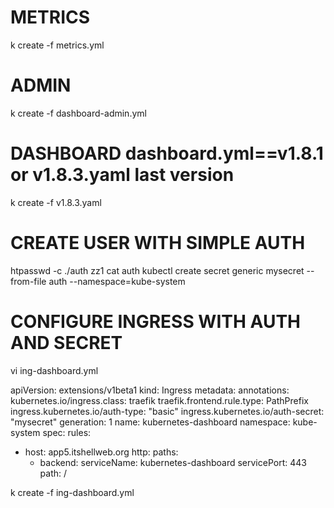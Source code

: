 # METRICS
k create -f metrics.yml

# ADMIN
k create -f dashboard-admin.yml

# DASHBOARD dashboard.yml==v1.8.1 or v1.8.3.yaml last version
k create -f v1.8.3.yaml

# CREATE USER WITH SIMPLE AUTH
htpasswd -c ./auth zz1
cat auth
kubectl create secret generic mysecret --from-file auth --namespace=kube-system


# CONFIGURE INGRESS WITH AUTH AND SECRET

vi ing-dashboard.yml

apiVersion: extensions/v1beta1
kind: Ingress
metadata:
  annotations:
    kubernetes.io/ingress.class: traefik
    traefik.frontend.rule.type: PathPrefix
    ingress.kubernetes.io/auth-type: "basic"
    ingress.kubernetes.io/auth-secret: "mysecret"
  generation: 1
  name: kubernetes-dashboard
  namespace: kube-system
spec:
  rules:
  - host: app5.itshellweb.org
    http:
      paths:
      - backend:
          serviceName: kubernetes-dashboard
          servicePort: 443
        path: /

k create -f ing-dashboard.yml
